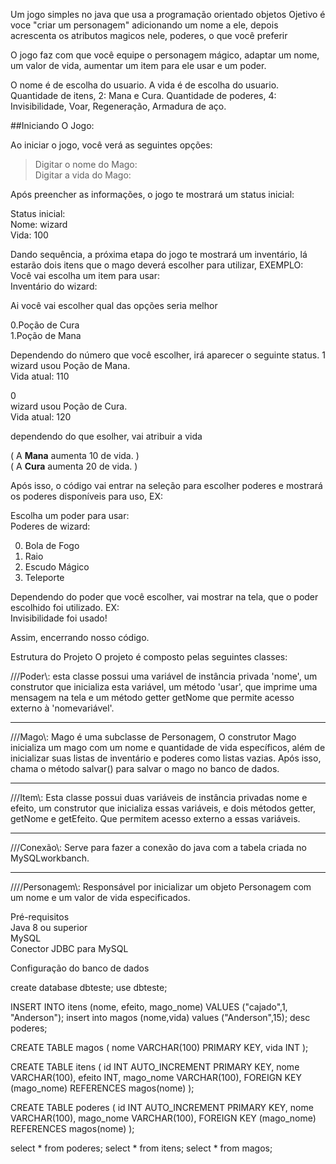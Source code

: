 Um jogo simples no java que usa a programação orientado objetos 
Ojetivo é voce "criar um personagem" adicionando um nome a ele, depois acrescenta os atributos magicos nele, poderes, o que você preferir 

O jogo faz com que você equipe o personagem mágico, adaptar um nome, um valor de vida, aumentar um item para ele usar e um poder.

O nome é de escolha do usuario.
A vida é de escolha do usuario.
Quantidade de itens, 2: Mana e Cura.
Quantidade de poderes, 4: Invisibilidade, Voar, Regeneração, Armadura de aço.



##Iniciando O Jogo: 

Ao iniciar o jogo, você verá as seguintes opções:
>Digitar o nome do Mago:  
>Digitar a vida do Mago:

Após preencher as informações, o jogo te mostrará um status inicial:

Status inicial:  
Nome: wizard  
Vida: 100


Dando sequência, a próxima etapa do jogo te mostrará um inventário, lá estarão dois itens que o mago deverá escolher para utilizar, EXEMPLO:
 Você vai escolha um item para usar:  
 Inventário do wizard:
 
Ai você vai escolher qual das opções seria melhor 

0.Poção de Cura  
1.Poção de Mana

Dependendo do número que você escolher, irá aparecer o seguinte status.
1  
wizard usou Poção de Mana.  
Vida atual: 110


0  
wizard usou Poção de Cura.  
Vida atual: 120

dependendo do que esolher, vai atribuir a vida

( A **Mana** aumenta 10 de vida. )  
( A **Cura** aumenta 20 de vida. )


Após isso, o código vai entrar na seleção para escolher poderes e mostrará os poderes disponíveis para uso, EX:

Escolha um poder para usar:  
Poderes de wizard:

0. Bola de Fogo
1. Raio
2. Escudo Mágico
3. Teleporte

Dependendo do poder que você escolher, vai mostrar na tela, que o poder escolhido foi utilizado. EX:  
Invisibilidade foi usado!

Assim, encerrando nosso código.

Estrutura do Projeto 
O projeto é composto pelas seguintes classes:

///Poder\\\:  esta classe possui uma variável de instância privada 'nome', um construtor que inicializa esta variável, um método 'usar', que imprime uma mensagem na tela e um método getter getNome que permite acesso externo à 'nomevariável'.  

---
///Mago\\\: Mago é uma subclasse de Personagem, O construtor Mago inicializa um mago com um nome e quantidade de vida específicos, além de inicializar suas listas de inventário e poderes como listas vazias. Após isso, chama o método salvar() para salvar o mago no banco de dados.  

---
///Item\\\: Esta classe possui duas variáveis ​​de instância privadas nome e efeito, um construtor que inicializa essas variáveis, e dois métodos getter, getNome e getEfeito. Que permitem acesso externo a essas 
variáveis.  

---
///Conexão\\\:  Serve para fazer a conexão do java com a tabela criada no MySQLworkbanch.  

---
////Personagem\\\: Responsável por inicializar um objeto Personagem com um nome e um valor de vida especificados.  


Pré-requisitos  
Java 8 ou superior  
MySQL  
Conector JDBC para MySQL


Configuração do banco de dados

create database dbteste;
use dbteste;

INSERT INTO itens (nome, efeito, mago_nome) VALUES ("cajado",1, "Anderson");
insert into magos (nome,vida) values ("Anderson",15);
desc poderes;


CREATE TABLE magos (
    nome VARCHAR(100) PRIMARY KEY,
    vida INT
);

CREATE TABLE itens (
    id INT AUTO_INCREMENT PRIMARY KEY,
    nome VARCHAR(100),
    efeito INT,
    mago_nome VARCHAR(100),
    FOREIGN KEY (mago_nome) REFERENCES magos(nome)
);

CREATE TABLE poderes (
    id INT AUTO_INCREMENT PRIMARY KEY,
    nome VARCHAR(100),
    mago_nome VARCHAR(100),
    FOREIGN KEY (mago_nome) REFERENCES magos(nome)
);

select * from poderes;
select * from itens;
select * from magos;





